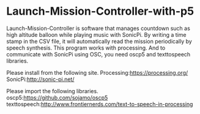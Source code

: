 # Launch-Mission-Controller-with-p5

Launch-Mission-Controller is software that manages countdown such as high altitude balloon while playing music with SonicPi.
By writing a time stamp in the CSV file, it will automatically read the mission periodically by speech synthesis.
This program works with processing. And to communicate with SonicPi using OSC, you need oscp5 and texttospeech libraries.

Please install from the following site.
Processing:https://processing.org/
SonicPi:http://sonic-pi.net/

Please import the following libraries.
oscp5:https://github.com/sojamo/oscp5
texttospeech:http://www.frontiernerds.com/text-to-speech-in-processing

